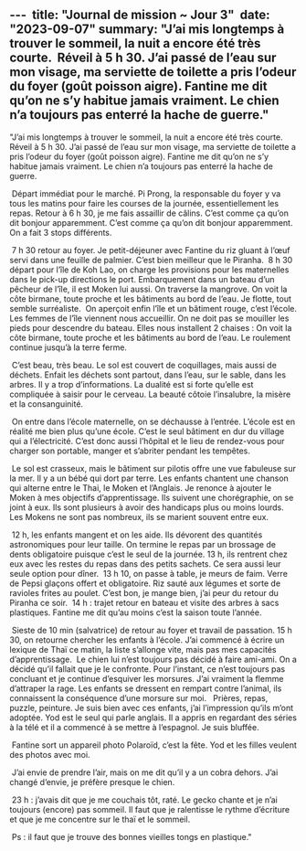 --- 
title: "Journal de mission ~ Jour 3" 
date: "2023-09-07"
summary: "J’ai mis longtemps à trouver le sommeil, la nuit a encore été très courte.  Réveil à 5 h 30. J’ai passé de l’eau sur mon visage, ma serviette de toilette a pris l’odeur du foyer (goût poisson aigre). Fantine me dit qu’on ne s’y habitue jamais vraiment. Le chien n’a toujours pas enterré la hache de guerre." 
---


"J’ai mis longtemps à trouver le sommeil, la nuit a encore été très courte.  Réveil à 5 h 30. J’ai passé de l’eau sur mon visage, ma serviette de toilette a pris l’odeur du foyer (goût poisson aigre). Fantine me dit qu’on ne s’y habitue jamais vraiment. Le chien n’a toujours pas enterré la hache de guerre. 

 Départ immédiat pour le marché. Pi Prong, la responsable du foyer y va tous les matins pour faire les courses de la journée, essentiellement les repas. Retour à 6 h 30, je me fais assaillir de câlins. C’est comme ça qu’on dit bonjour apparemment. C’est comme ça qu’on dit bonjour apparemment. On a fait 3 stops différents. 

 7 h 30 retour au foyer. Je petit-déjeuner avec Fantine du riz gluant à l’œuf servi dans une feuille de palmier. C’est bien meilleur que le Piranha.  8 h 30 départ pour l’île de Koh Lao, on charge les provisions pour les maternelles dans le pick-up directions le port. Embarquement dans un bateau d’un pêcheur de l’île, il est Moken lui aussi. On traverse la mangrove. On voit la côte birmane, toute proche et les bâtiments au bord de l’eau. Je flotte, tout semble surréaliste.  On aperçoit enfin l’île et un bâtiment rouge, c’est l’école. Les femmes de l’île viennent nous accueillir. On ne doit pas se mouiller les pieds pour descendre du bateau. Elles nous installent 2 chaises : On voit la côte birmane, toute proche et les bâtiments au bord de l’eau. Le roulement continue jusqu’à la terre ferme. 

 C’est beau, très beau. Le sol est couvert de coquillages, mais aussi de déchets. Enfait les déchets sont partout, dans l’eau, sur le sable, dans les arbres. Il y a trop d’informations. La dualité est si forte qu’elle est compliquée à saisir pour le cerveau. La beauté côtoie l’insalubre, la misère et la consanguinité. 

 On entre dans l’école maternelle, on se déchausse à l’entrée. L’école est en réalité me bien plus qu’une école. C’est le seul bâtiment en dur du village qui a l’électricité. C’est donc aussi l’hôpital et le lieu de rendez-vous pour charger son portable, manger et s’abriter pendant les tempêtes. 

 Le sol est crasseux, mais le bâtiment sur pilotis offre une vue fabuleuse sur la mer. Il y  a un bébé qui dort par terre. Les enfants chantent une chanson qui alterne entre le Thai, le Moken et l’Anglais. Je renonce à ajouter le Moken à mes objectifs d’apprentissage. Ils suivent une chorégraphie, on se joint à eux. Ils sont plusieurs à avoir des handicaps plus ou moins lourds. Les Mokens ne sont pas nombreux, ils se marient souvent entre eux.  

 12 h, les enfants mangent et on les aide. Ils dévorent des quantités astronomiques pour leur taille. On termine le repas par un brossage de dents obligatoire puisque c’est le seul de la journée. 13 h, ils rentrent chez eux avec les restes du repas dans des petits sachets. Ce sera aussi leur seule option pour dîner. 
 13 h 10, on passe à table, je meurs de faim. Verre de Pepsi glaçons offert et obligatoire. Riz sauté aux légumes et sorte de ravioles frites au poulet. C’est bon, je mange bien, j’ai peur du retour du Piranha ce soir. 
 14 h : trajet retour en bateau et visite des arbres à sacs plastiques. Fantine me dit qu’au moins c’est la saison toute l’année. 

 Sieste de 10 min (salvatrice) de retour au foyer et travail de passation. 15 h 30, on retourne chercher les enfants à l’école. J’ai commencé à écrire un lexique de Thaï ce matin, la liste s’allonge vite, mais pas mes capacités d’apprentissage.  Le chien lui n’est toujours pas décidé à faire ami-ami. On a décidé qu’il fallait que je le confronte. Pour l’instant, ce n’est toujours pas concluant et je continue d’esquiver les morsures. J’ai vraiment la flemme d’attraper la rage. Les enfants se dressent en rempart contre l’animal, ils connaissent la conséquence d’une morsure sur moi. 
  Prières, repas, puzzle, peinture. Je suis bien avec ces enfants, j’ai l’impression qu’ils m’ont adoptée. Yod est le seul qui parle anglais. Il a appris en regardant des séries à la télé et il a commencé à se mettre à l’espagnol. Je suis bluffée. 

 Fantine sort un appareil photo Polaroïd, c’est la fête. Yod et les filles veulent des photos avec moi. 

 J’ai envie de prendre l’air, mais on me dit qu’il y a un cobra dehors. J’ai changé d’envie, je préfère presque le chien. 

 23 h : j’avais dit que je me couchais tôt, raté. Le gecko chante et je n’ai toujours (encore) pas sommeil. Il faut que je ralentisse le rythme d’écriture et que je me concentre sur le thaï et le sommeil. 

 Ps : il faut que je trouve des bonnes vieilles tongs en plastique."
